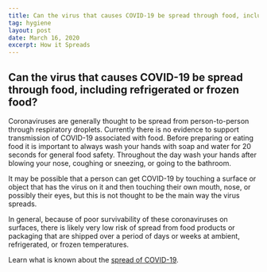 ```yaml
---
title: Can the virus that causes COVID-19 be spread through food, including refrigerated or frozen food?
tag: hygiene
layout: post
date: March 16, 2020
excerpt: How it Spreads
---
```


<h2> Can the virus that causes COVID-19 be spread through food, including refrigerated or frozen food? </h2>
Coronaviruses are generally thought to be spread from person-to-person through respiratory droplets. Currently there is no 
evidence to support transmission of COVID-19 associated with food. Before preparing or eating food it is important to always 
wash your hands with soap and water for 20 seconds for general food safety. Throughout the day wash your hands after blowing 
your nose, coughing or sneezing, or going to the bathroom.

It may be possible that a person can get COVID-19 by touching a surface or object that has the virus on it and then touching 
their own mouth, nose, or possibly their eyes, but this is not thought to be the main way the virus spreads.

In general, because of poor survivability of these coronaviruses on surfaces, there is likely very low risk of spread from 
food products or packaging that are shipped over a period of days or weeks at ambient, refrigerated, or frozen temperatures.

Learn what is known about the <a href="https://www.cdc.gov/coronavirus/2019-ncov/prepare/transmission.html?CDC_AA_refVal=https%3A%2F%2Fwww.cdc.gov%2Fcoronavirus%2F2019-ncov%2Fabout%2Ftransmission.html"> spread of COVID-19</a>.
